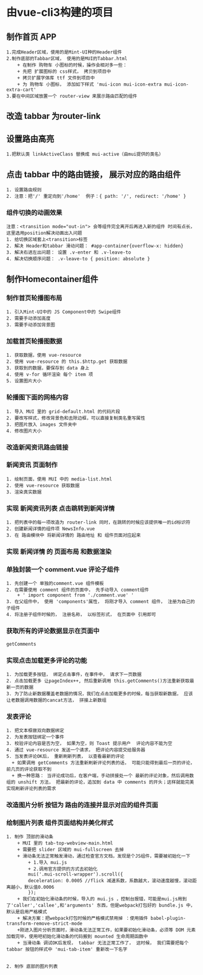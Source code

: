 # 由vue-cli3构建的项目

## 制作首页 APP

    1.完成Header区域，使用的是Mint-UI种的Header组件
    2.制作底部的Tabbar区域， 使用的是MUI的Tabbar.html
        + 在制作 购物车 小图标的时候，操作会相对多一些：
        + 先把 扩展图标的 css样式， 拷贝到项目中
        + 拷贝扩展字体库 ttf 文件到项目中
        + 为 购物车 小图标， 添加如下样式 'mui-icon mui-icon-extra mui-icon-extra-cart'
    3.要在中间区域放置一个 router-view 来展示路由匹配的组件

## 改造 tabbar 为router-link

## 设置路由高亮

    1.把默认类 linkActiveClass 替换成 mui-active（由mui提供的类名）

## 点击 tabbar 中的路由链接， 展示对应的路由组件

    1. 设置路由规则
    2. 注意：把'/' 重定向到'/home'  例子：{ path: '/', redirect: '/home' }

### 组件切换的动画效果

    注意：<transition mode="out-in"> 会等组件完全离开后再进入新的组件 时间有点长，这里选用position解决动画出入问题
    1. 给切换区域套上<transition>标签
    2. 解决 Header和tabbar 滑动问题： #app-container{overflow-x: hidden}
    3. 解决右进左出问题： 设置 .v-enter 和 .v-leave-to
    4. 解决切换顺序问题： .v-leave-to { position: absolute }

## 制作Homecontainer组件

### 制作首页轮播图布局

    1. 引入Mint-UI中的 JS Component中的 Swipe组件
    2. 需要手动添加高度
    3. 需要手动添加背景图

### 加载首页轮播图数据

    1. 获取数据，使用 vue-resource
    2. 使用 vue-resource 的 this.$http.get 获取数据
    3. 获取到的数据，要保存到 data 身上
    4. 使用 v-for 循环渲染 每个 item 项
    5. 设置图片大小

### 轮播图下面的网格内容

    1. 导入 MUI 里的 grid-default.html 的代码片段
    2. 要改写样式，修改背景色和去除边框，可以直接复制类名重写属性
    3. 把图片放入 images 文件夹中
    4. 修改图片大小

### 改造新闻资讯路由链接

### 新闻资讯 页面制作

    1. 绘制页面，使用 MUI 中的 media-list.html
    2. 使用 vue-resource 获取数据
    3. 渲染真实数据

### 实现 新闻资讯列表 点击跳转到新闻详情

    1. 把列表中的每一项改造为 router-link 同时，在跳转的时候应该提供唯一的id标识符
    2. 创建新闻详情的组件项 NewsInfo.vue
    3. 在 路由模块中 将新闻详情的 路由地址 和 组件页面对应起来

### 实现 新闻详情 的 页面布局 和数据渲染

### 单独封装一个 comment.vue 评论子组件

    1. 先创建一个 单独的comment.vue 组件模板
    2. 在需要使用 comment 组件的页面中， 先手动导入 comment组件
        + ' import component from './comment.vue' '
    3. 在父组件中， 使用 'components'属性， 将刚才导入 comment 组件， 注册为自己的 子组件
    4. 将注册子组件时候的， 注册名称， 以标签形式， 在页面中 引用即可

### 获取所有的评论数据显示在页面中

    getComments

### 实现点击加载更多评论的功能

    1. 为加载更多按钮， 绑定点击事件，在事件中， 请求下一页数据
    2. 点击加载更多 让pageIndex++, 然后重新调用 this.getComments()方法重新获取最新一页的数据
    3. 为了防止新数据覆盖老数据的情况，我们在点击加载更多的时候，每当获取新数据， 应该让老数据调用数据的cancat方法， 拼接上新数组

### 发表评论

    1. 把文本框做双向数据绑定
    2. 为发表按钮绑定一个事件
    3. 校验评论内容是否为空， 如果为空，则 Toast 提示用户  评论内容不能为空
    4. 通过 vue-resource 发送一个请求， 把评论内容提交给服务器
    5. 当发表评论OK后， 重新刷新列表， 以查看最新的评论
      + 如果调用 getComments 方法重新刷新评论列表的话， 可能只能得到最后一页的评论，前几页的评论获取不到
      + 换一种思路： 当评论成功后，在客户端，手动拼接处一个 最新的评论对象，然后调用数组的 unshift 方法， 把最新的评论，追加到 data 中 comments 的开头；这样就能完美实现刷新评论列表的需求

### 改造图片分析 按钮为 路由的连接并显示对应的组件页面

### 绘制图片列表 组件页面结构并美化样式

    1. 制作 顶部的滑动条
        + MUI 里的 tab-top-webview-main.html
        + 需要把 slider 区域的 mui-fullscreen 去掉
        + 滑动条无法正常触发滑动，通过检查官方文档，发现是个JS组件，需要被初始化一下
            + 1.导入 mui.js
            + 2.调用官方提供的方式去初始化
            mui('.mui-scroll-wrapper').scroll({
            deceleration: 0.0005 //flick 减速系数，系数越大，滚动速度越慢，滚动距离越小，默认值0.0006
            });
        + 我们在初始化滑动条的时候，导入的 mui.js ，控制台报错，可能是mui.js用到了'caller','callee',和'arguments' 东西，但是webpack打包好的 bundle.js 中，默认是启用严格模式
        + 解决方案：把webpack打包时候的严格模式禁用掉 ：使用插件 babel-plugin-transform-remove-strict-mode
        +刚进入图片分析页面时，滑动条无法正常工作，如果要初始化滑动条，必须等 DOM 元素加载完毕，使用吧初始化滑动条的代码搬到 mounted 生命周期函数中
        + 当滑动条 调试OK后发现， tabbar 无法正常工作了， 这时候， 我们需要把每个 tabbar 按钮的样式中 'mui-tab-item' 重新改一下名字


    2. 制作 底部的图片列表
